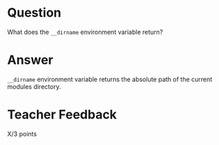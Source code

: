 # Question

What does the `__dirname` environment variable return? 

# Answer
`__dirname` environment variable returns the absolute path of the current modules directory.

# Teacher Feedback

X/3 points